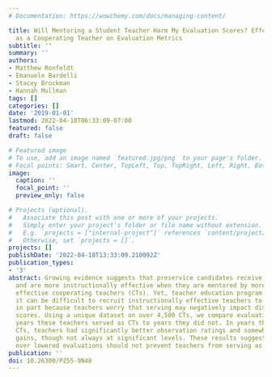 ```yaml
---
# Documentation: https://wowchemy.com/docs/managing-content/

title: Will Mentoring a Student Teacher Harm My Evaluation Scores? Effects of Serving
  as a Cooperating Teacher on Evaluation Metrics
subtitle: ''
summary: ''
authors:
- Matthew Ronfeldt
- Emanuele Bardelli
- Stacey Brockman
- Hannah Mullman
tags: []
categories: []
date: '2019-01-01'
lastmod: 2022-04-18T06:33:09-07:00
featured: false
draft: false

# Featured image
# To use, add an image named `featured.jpg/png` to your page's folder.
# Focal points: Smart, Center, TopLeft, Top, TopRight, Left, Right, BottomLeft, Bottom, BottomRight.
image:
  caption: ''
  focal_point: ''
  preview_only: false

# Projects (optional).
#   Associate this post with one or more of your projects.
#   Simply enter your project's folder or file name without extension.
#   E.g. `projects = ["internal-project"]` references `content/project/deep-learning/index.md`.
#   Otherwise, set `projects = []`.
projects: []
publishDate: '2022-04-18T13:33:09.210092Z'
publication_types:
- '3'
abstract: Growing evidence suggests that preservice candidates receive better coaching
  and are more instructionally effective when they are mentored by more instructionally
  effective cooperating teachers (CTs). Yet, teacher education program leaders indicate
  it can be difficult to recruit instructionally effective teachers to serve as CTs,
  in part because teachers worry that serving may negatively impact district evaluation
  scores. Using a unique dataset on over 4,500 CTs, we compare evaluation scores during
  years these teachers served as CTs to years they did not. In years they served as
  CTs, teachers had significantly better observation ratings and somewhat better achievement
  gains, though not always at significant levels. These results suggest that concerns
  over lowered evaluations should not prevent teachers from serving as CTs.
publication: ''
doi: 10.26300/PZ55-9N48
---
```

